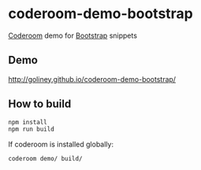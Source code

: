 # coderoom-demo-bootstrap
[Coderoom](https://github.com/goliney/coderoom) demo for [Bootstrap](http://getbootstrap.com/) snippets

## Demo
http://goliney.github.io/coderoom-demo-bootstrap/

## How to build
```sh
npm install
npm run build
```

If coderoom is installed globally:

```sh
coderoom demo/ build/
```
